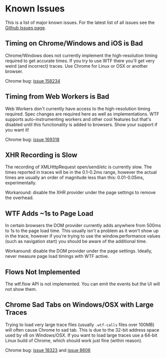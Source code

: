 # Known Issues

This is a list of major known issues. For the latest list of all issues see the
[Github Issues page](https://github.com/google/tracing-framework/issues).

## Timing on Chrome/Windows and iOS is Bad

Chrome/Windows does not currently implement the high-resolution timing required
to get accurate times. If you try to use WTF there you'll get very weird (and
incorrect) traces. Use Chrome for Linux or OSX or another browser.

Chrome bug: [issue 158234](https://code.google.com/p/chromium/issues/detail?id=158234)

## Timing from Web Workers is Bad

Web Workers don't currently have access to the high-resolution timing required.
Spec changes are required here as well as implementations. WTF supports
auto-instrumenting workers and other cool features but that's disabled until
this functionality is added to browsers. Show your support if you want it!

Chrome bug: [issue 169318](https://code.google.com/p/chromium/issues/detail?id=169318)

## XHR Recording is Slow

The recording of XMLHttpRequest open/send/etc is currently slow. The times
reported in traces will be in the 0.1-0.2ms range, however the actual times are
usually an order of magnitude less than this: 0.01-0.05ms, experimentally.

Workaround: disable the XHR provider under the page settings to remove the
overhead.

## WTF Adds ~1s to Page Load

In certain browsers the DOM provider currently adds anywhere from 500ms to 1s to
the page load time. This usually isn't a problem as it won't show up in the
trace, however if you're trying to use the window.performance values (such as
navigation start) you should be aware of the additional time.

Workaround: disable the DOM provider under the page settings. Ideally, never
measure page load timings with WTF active.

## Flows Not Implemented

The wtf.flow API is not implemented. You can emit the events but the UI will not
show them.

## Chrome Sad Tabs on Windows/OSX with Large Traces

Trying to load very large trace files (usually `.wtf-calls` files over 100MB)
will often cause Chrome to sad tab. This is due to the 32-bit address space used
by v8 on Windows/OSX. If you want to load large traces use a 64-bit Linux build
of Chrome, which should work just fine (within reason).

Chrome bug: [issue 18323](https://code.google.com/p/chromium/issues/detail?id=18323) and [issue 8606](https://code.google.com/p/chromium/issues/detail?id=8606)
